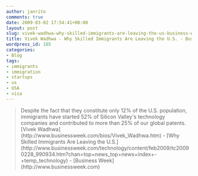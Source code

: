 ```yaml
---
author: janrito
comments: true
date: 2009-03-02 17:54:41+00:00
layout: post
slug: vivek-wadhwa-why-skilled-immigrants-are-leaving-the-us-business-week
title: Vivek Wadhwa - Why Skilled Immigrants Are Leaving the U.S. - Business Week
wordpress_id: 165
categories:
- Blog
tags:
- immigrants
- immigration
- startups
- us
- USA
- visa
---
```


<blockquote>Despite the fact that they constitute only 12% of the U.S. population, immigrants have started 52% of Silicon Valley's technology companies and contributed to more than 25% of our global patents.
[Vivek Wadhwa](http://www.businessweek.com/bios/Vivek_Wadhwa.htm) - [Why Skilled Immigrants Are Leaving the U.S.](http://www.businessweek.com/technology/content/feb2009/tc20090228_990934.htm?chan=top+news_top+news+index+-+temp_technology) - [Business Week](http://www.businessweek.com) </blockquote>
